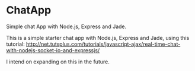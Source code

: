 ChatApp
=======

Simple chat App with Node.js, Express and Jade.

This is a simple starter chat app with Node.js, Express and Jade, using this tutorial: 
http://net.tutsplus.com/tutorials/javascript-ajax/real-time-chat-with-nodejs-socket-io-and-expressjs/

I intend on expanding on this in the future. 
